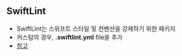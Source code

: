 ## SwiftLint
- SwiftLint는 스위프트 스타일 및 컨벤션을 강제하기 위한 패키지
- 커스텀의 경우, **.swiftlint.yml** file을 추가
- [참고](https://github.com/realm/SwiftLint)
